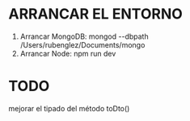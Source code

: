 # ARRANCAR EL ENTORNO

1. Arrancar MongoDB: mongod --dbpath /Users/rubenglez/Documents/mongo
2. Arrancar Node: npm run dev

# TODO

mejorar el tipado del método toDto()
